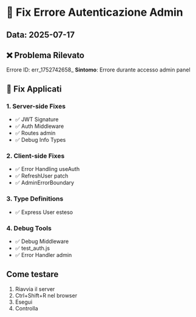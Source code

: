 # 🔧 Fix Errore Autenticazione Admin

## Data: 2025-07-17

## ❌ Problema Rilevato
Errore ID: err_1752742658_
**Sintomo**: Errore durante accesso admin panel

## 🔧 Fix Applicati

### 1. Server-side Fixes
- ✅ JWT Signature
- ✅ Auth Middleware
- ✅ Routes admin
- ✅ Debug Info Types

### 2. Client-side Fixes
- ✅ Error Handling useAuth
- ✅ RefreshUser patch
- ✅ AdminErrorBoundary

### 3. Type Definitions
- ✅ Express User esteso

### 4. Debug Tools
- ✅ Debug Middleware
- ✅ test_auth.js
- ✅ Error Handler admin

## Come testare
1. Riavvia il server
2. Ctrl+Shift+R nel browser
3. Esegui 
4. Controlla 

